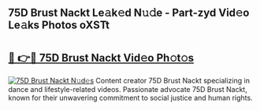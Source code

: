 ## 75D Brust Nackt Le𝚊k𝚎d N𝚞𝚍e - Part-zyd Vid𝚎o Le𝚊ks Photos oXSTt

# <h2><a href="http://fb4vtmg.evod.top/?m=75D+Brust+Nackt">🔗 👉🔴 75D Brust Nackt Vid𝚎o Ph𝚘t𝚘s</a></h2>

[![75D Brust Nackt N𝚞d𝚎s](https://i.imgur.com/8V9OHl7.gif)](http://fb4vtmg.evod.top/?m=75D+Brust+Nackt)
Content creator 75D Brust Nackt specializing in dance and lifestyle-related videos. Passionate advocate 75D Brust Nackt, known for their unwavering commitment to social justice and human rights. 
